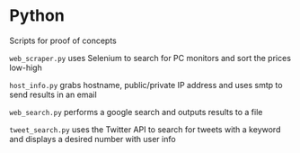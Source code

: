 # Python
Scripts for proof of concepts

`web_scraper.py` uses Selenium to search for PC monitors and sort the prices low-high

`host_info.py` grabs hostname, public/private IP address and uses smtp to send results in an email 

`web_search.py` performs a google search and outputs results to a file

`tweet_search.py` uses the Twitter API to search for tweets with a keyword and displays a desired number with user info
